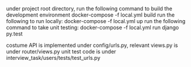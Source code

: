 under project root directory, run the following command to build the development environment
docker-compose -f local.yml build
run the following to run locally:
docker-compose -f local.yml up
run the following command to take unit testing:
docker-compose -f local.yml run django py.test

costume API is implemented under config/urls.py, relevant views.py is under router/views.py
unit test code is under interview_task/users/tests/test_urls.py
